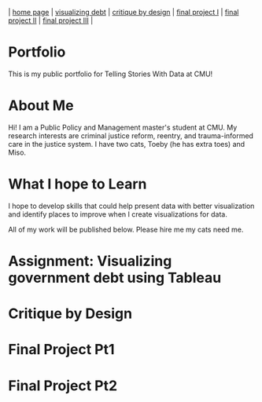 | [home page](https://ichien0912.github.io/Portfolio/) | [visualizing debt](visualizing-government-debt) | [critique by design](critique-by-design) | [final project I](final-project-part-one) | [final project II](final-project-part-two) | [final project III](final-project-part-three) |

# Portfolio
This is my public portfolio for Telling Stories With Data at CMU!

# About Me
Hi! I am a Public Policy and Management master's student at CMU. My research interests are criminal justice reform, reentry, and trauma-informed care in the justice system. I have two cats, Toeby (he has extra toes) and Miso. 

# What I hope to Learn
I hope to develop skills that could help present data with better visualization and identify places to improve when I create visualizations for data. 

All of my work will be published below. Please hire me my cats need me. 

# Assignment: Visualizing government debt using Tableau

# Critique by Design

# Final Project Pt1

# Final Project Pt2

